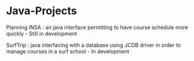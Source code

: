Java-Projects
=============

Planning INSA : an java interface permitting to have course schedule more quickly - Still in development

SurfTrip : java interfacing with a database using JCDB driver in order to manage courses in a surf school - In development
